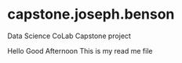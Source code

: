 # capstone.joseph.benson
Data Science CoLab Capstone project

Hello
Good Afternoon
This is my read me file
